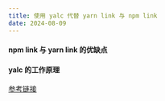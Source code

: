 ```yaml
---
title: 使用 yalc 代替 yarn link 与 npm link
date: 2024-08-09 
---
```


#### npm link 与 yarn link 的优缺点

#### yalc 的工作原理

[参考链接](https://github.com/electron-userland/electron-builder/blob/master/CONTRIBUTING.md)
